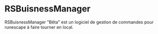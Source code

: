 RSBuisnessManager
=================

RSBuisnessManager "Bêta" est un logiciel de gestion de commandes pour runescape à faire tourner en local.
